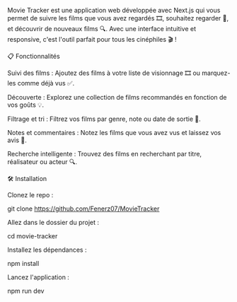 Movie Tracker est une application web développée avec Next.js qui vous permet de suivre les films que vous avez regardés 🎞️, souhaitez regarder 📅, et découvrir de nouveaux films 🔍. Avec une interface intuitive et responsive, c'est l'outil parfait pour tous les cinéphiles 🎬 !


📋 Fonctionnalités


Suivi des films : Ajoutez des films à votre liste de visionnage 🎞️ ou marquez-les comme déjà vus ✅.

Découverte : Explorez une collection de films recommandés en fonction de vos goûts 💡.

Filtrage et tri : Filtrez vos films par genre, note ou date de sortie 🎯.

Notes et commentaires : Notez les films que vous avez vus et laissez vos avis 📝.

Recherche intelligente : Trouvez des films en recherchant par titre, réalisateur ou acteur 🔍.

🛠️ Installation

Clonez le repo :

git clone https://github.com/Fenerz07/MovieTracker

Allez dans le dossier du projet :

cd movie-tracker

Installez les dépendances :

npm install

Lancez l'application :

npm run dev
